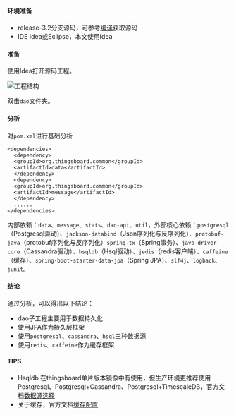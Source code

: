 #### 环境准备

- release-3.2分支源码，可参考[编译](../编译/编译.md)获取源码
- IDE Idea或Eclipse，本文使用Idea


#### 准备

使用Idea打开源码工程。

![工程结构](../../image/工程结构.png)

双击`dao`文件夹。

#### 分析
对`pom.xml`进行基础分析
```
<dependencies>
  <dependency>
  <groupId>org.thingsboard.common</groupId>
  <artifactId>data</artifactId>
  </dependency>
  <dependency>
  <groupId>org.thingsboard.common</groupId>
  <artifactId>message</artifactId>
  </dependency>
  ......
</dependencies> 
```

内部依赖：`data`、`message`、`stats`、`dao-api`、`util`，外部核心依赖：`postgresql`（Postgresql驱动）、`jackson-databind`（Json序列化与反序列化）、`protobuf-java`（protobuf序列化与反序列化）`spring-tx`（Spring事务）、`java-driver-core`（Cassandra驱动）、`hsqldb`（Hsql驱动）、`jedis`（redis客户端）、`caffeine`（缓存）、`spring-boot-starter-data-jpa`（Spring JPA）、`slf4j`、`logback`、`junit`。

#### 结论
通过分析，可以得出以下结论：
- dao子工程主要用于数据持久化
- 使用JPA作为持久层框架
- 使用`postgresql`、`cassandra`、`hsql`三种数据源
- 使用`redis`、`caffeine`作为缓存框架


#### TIPS
- Hsqldb 在thingsboard单片版本镜像中有使用，但生产环境更推荐使用Postgresql、Postgresql+Cassandra、Postgresql+TimescaleDB，官方文档[数据源选择](https://thingsboard.io/docs/reference/#sql-vs-nosql-vs-hybrid-database-approach)
- 关于缓存，官方文档[缓存配置](https://thingsboard.io/docs/user-guide/install/config/)



